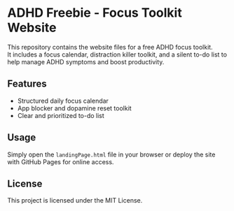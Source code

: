 # ADHD Freebie - Focus Toolkit Website

This repository contains the website files for a free ADHD focus toolkit.  
It includes a focus calendar, distraction killer toolkit, and a silent to-do list to help manage ADHD symptoms and boost productivity.

## Features

- Structured daily focus calendar  
- App blocker and dopamine reset toolkit  
- Clear and prioritized to-do list  

## Usage

Simply open the `landingPage.html` file in your browser or deploy the site with GitHub Pages for online access.

## License

This project is licensed under the MIT License.
